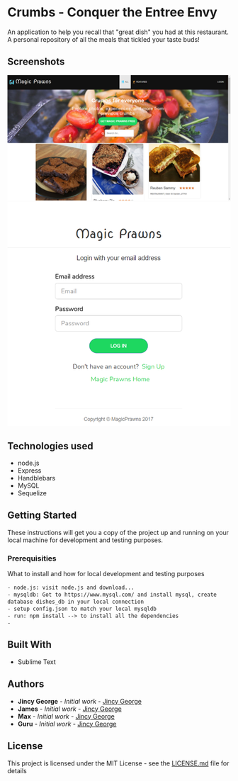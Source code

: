 
# Crumbs - Conquer the Entree Envy
 An application to help you recall that "great dish" you had at this restaurant. A personal repository of all the meals that tickled your taste buds!

## Screenshots

![crumbs](public/assets/images/crumbs.png)
![crumbs-login](public/assets/images/crumbs-login.png)

## Technologies used
- node.js
- Express
- Handblebars
- MySQL
- Sequelize

## Getting Started

These instructions will get you a copy of the project up and running on your local machine for development and testing purposes.

### Prerequisities

What to install and how for local development and testing purposes

```
- node.js: visit node.js and download...
- mysqldb: Got to https://www.mysql.com/ and install mysql, create database dishes_db in your local connection
- setup config.json to match your local mysqldb
- run: npm install --> to install all the dependencies
- 
```

## Built With

* Sublime Text


## Authors

* **Jincy George** - *Initial work* - [Jincy George](https://github.com)
* **James** - *Initial work* - [Jincy George](https://github.com)
* **Max** - *Initial work* - [Jincy George](https://github.com)
* **Guru** - *Initial work* - [Jincy George](https://github.com)


## License

This project is licensed under the MIT License - see the [LICENSE.md](LICENSE.md) file for details



